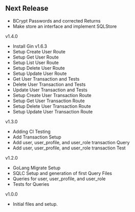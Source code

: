 Next Release
-

* BCrypt Passwords and corrected Returns
* Make store an interface and implement SQLStore

v1.4.0
* Install Gin v1.6.3
* Setup Create User Route
* Setup Get User Route
* Setup List User Route
* Setup Delete User Route
* Setup Update User Route
* Get User Transaction and Tests
* Delete User Transaction and Tests
* Update User Transaction and Tests
* Setup Create User Transaction Route
* Setup Get User Transaction Route
* Setup Delete User Transaction Route
* Setup Update User Transaction Route

v1.3.0
* Adding CI Testing
* Add Transaction Setup
* Add user, user_profile, and user_role transaction Query
* Add user, user_profile, and user_role transaction Test

v1.2.0
* GoLang Migrate Setup
* SQLC Setup and generation of first Query Files 
* Queries for user, user_profile, and user_role 
* Tests for Queries

v1.0.0
* Initial files and setup.